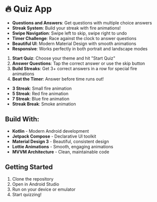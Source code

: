 # 🔥 Quiz App

- **Questions and Answers**: Get questions with multiple choice answers
- **Streak System**: Build your streak with fire animations!
- **Swipe Navigation**: Swipe left to skip, swipe right to undo
- **Timer Challenge**: Race against the clock to answer questions
- **Beautiful UI**: Modern Material Design with smooth animations
- **Responsive**: Works perfectly in both portrait and landscape modes


1. **Start Quiz**: Choose your theme and hit "Start Quiz"
2. **Answer Questions**: Tap the correct answer or use the skip button
3. **Build Streaks**: Get 3+ correct answers in a row for special fire animations
4. **Beat the Timer**: Answer before time runs out!


- **3 Streak**: Small fire animation
- **5 Streak**: Red fire animation 
- **7 Streak**: Blue fire animation 
- **Streak Break**: Smoke animation 


## Build With:
- **Kotlin** - Modern Android development
- **Jetpack Compose** - Declarative UI toolkit
- **Material Design 3** - Beautiful, consistent design
- **Lottie Animations** - Smooth, engaging animations
- **MVVM Architecture** - Clean, maintainable code


## Getting Started

1. Clone the repository
2. Open in Android Studio
3. Run on your device or emulator
4. Start quizzing!

